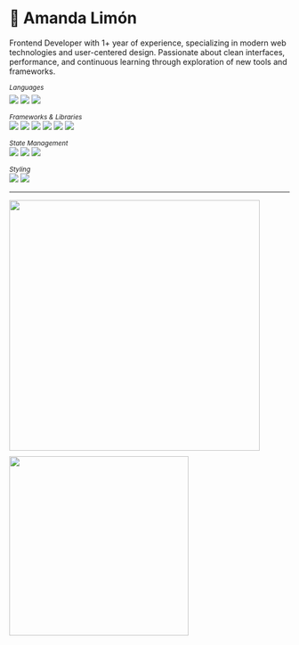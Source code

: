 # 🍋 Amanda Limón

Frontend Developer with 1+ year of experience, specializing in modern web technologies and user-centered design. Passionate about clean interfaces, performance, and continuous learning through exploration of new tools and frameworks.

<p><sup><em>Languages</sup></sup><br>
  <img src="https://img.shields.io/badge/typescript-%23007ACC.svg?style=for-the-badge&logo=typescript&logoColor=white" />
  <img src="https://img.shields.io/badge/css3-%231572B6.svg?style=for-the-badge&logo=css3&logoColor=white" />
  <img src="https://img.shields.io/badge/javascript-%23323330.svg?style=for-the-badge&logo=javascript&logoColor=%23F7DF1E" />
</p>

<p><sup><em>Frameworks & Libraries</em></sup><br>
  <img src="https://img.shields.io/badge/Next-black?style=for-the-badge&logo=next.js&logoColor=white" />
  <img src="https://img.shields.io/badge/react-%2320232a.svg?style=for-the-badge&logo=react&logoColor=%2361DAFB" />
  <img src="https://img.shields.io/badge/Nuxt.js-00C58E?style=for-the-badge&logo=nuxt&logoColor=white" />
  <img src="https://img.shields.io/badge/vue-%2335495e.svg?style=for-the-badge&logo=vue.js&logoColor=%234FC08D" />
  <img src="https://img.shields.io/badge/vite-%23646CFF.svg?style=for-the-badge&logo=vite&logoColor=white" />
  <img src="https://img.shields.io/badge/Zod-42307D?style=for-the-badge&logo=zod&logoColor=white" />
</p>

<p><sup><em>State Management</em></sup><br>
  <img src="https://img.shields.io/badge/redux-%23593d88.svg?style=for-the-badge&logo=redux&logoColor=white" />
  <img src="https://img.shields.io/badge/Pinia-FFE873?style=for-the-badge&logoColor=black" />
  <img src="https://img.shields.io/badge/Zustand-F58E4F?style=for-the-badge&logoColor=white" />
</p>

<p><sup><em>Styling</em></sup><br>
  <img src="https://img.shields.io/badge/tailwindcss-%2338B2AC.svg?style=for-the-badge&logo=tailwind-css&logoColor=white" />
  <img src="https://img.shields.io/badge/shadcn/ui-000000?style=for-the-badge&logo=shadcn/ui&logoColor=white" />
</p>

---

<div style="display: flex; justify-content: space-between; gap: 10px; flex-wrap: wrap; width: 100%;">
  <img src="https://nirzak-streak-stats.vercel.app/?user=amandalimon&theme=nord&hide_border=true" width="450"/>
  <img src="https://github-readme-stats.vercel.app/api/top-langs/?username=amandalimon&theme=nord&hide_border=true&include_all_commits=true&count_private=false&layout=compact" width="322" />
 </div>
 

